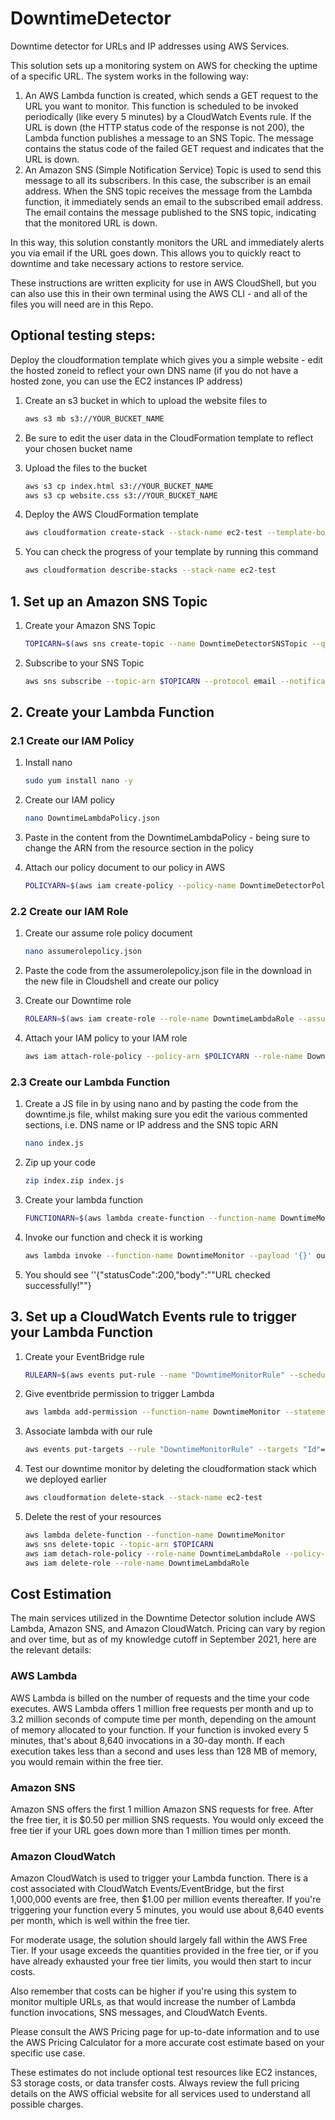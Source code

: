 # DowntimeDetector
Downtime detector for URLs and IP addresses using AWS Services. 

This solution sets up a monitoring system on AWS for checking the uptime of a specific URL. The system works in the following way: 

1. An AWS Lambda function is created, which sends a GET request to the URL you want to monitor. This function is scheduled to be invoked periodically (like every 5 minutes) by a CloudWatch Events rule. If the URL is down (the HTTP status code of the response is not 200), the Lambda function publishes a message to an SNS Topic. The message contains the status code of the failed GET request and indicates that the URL is down.
2. An Amazon SNS (Simple Notification Service) Topic is used to send this message to all its subscribers. In this case, the subscriber is an email address. When the SNS topic receives the message from the Lambda function, it immediately sends an email to the subscribed email address. The email contains the message published to the SNS topic, indicating that the monitored URL is down.

In this way, this solution constantly monitors the URL and immediately alerts you via email if the URL goes down. This allows you to quickly react to downtime and take necessary actions to restore service.

These instructions are written explicity for use in AWS CloudShell, but you can also use this in their own terminal using the AWS CLI - and all of the files you will need are in this Repo.

## Optional testing steps: 
Deploy the cloudformation template which gives you a simple website - edit the hosted zoneid to reflect your own DNS name (if you do not have a hosted zone, you can use the EC2 instances IP address)

1. Create an s3 bucket in which to upload the website files to 

    ```bash
    aws s3 mb s3://YOUR_BUCKET_NAME
    ```
   
2. Be sure to edit the user data in the CloudFormation template to reflect your chosen bucket name 
   
3. Upload the files to the bucket

    ```bash
    aws s3 cp index.html s3://YOUR_BUCKET_NAME
    aws s3 cp website.css s3://YOUR_BUCKET_NAME
    ```
   
4. Deploy the AWS CloudFormation template 

    ```bash
    aws cloudformation create-stack --stack-name ec2-test --template-body file://web-app-test.yaml --capabilities CAPABILITY_IAM
    ```
   
5. You can check the progress of your template by running this command 

    ```bash
    aws cloudformation describe-stacks --stack-name ec2-test 
    ```

## 1. Set up an Amazon SNS Topic 

1. Create your Amazon SNS Topic

    ```bash
    TOPICARN=$(aws sns create-topic --name DowntimeDetectorSNSTopic --query TopicArn --output text)
    ```
   
2. Subscribe to your SNS Topic

    ```bash
    aws sns subscribe --topic-arn $TOPICARN --protocol email --notification-endpoint your_email@gmail.com
    ```

## 2. Create your Lambda Function

### 2.1 Create our IAM Policy

1. Install nano

    ```bash
    sudo yum install nano -y
    ```
   
2. Create our IAM policy

    ```bash
    nano DowntimeLambdaPolicy.json
    ```
   
3. Paste in the content from the DowntimeLambdaPolicy - being sure to change the ARN from the resource section in the policy

4. Attach our policy document to our policy in AWS

    ```bash
    POLICYARN=$(aws iam create-policy --policy-name DowntimeDetectorPolicy --policy-document file://DowntimeLambdaPolicy.json --query Policy.Arn --output text)
    ```

### 2.2 Create our IAM Role

1. Create our assume role policy document

    ```bash
    nano assumerolepolicy.json
    ```
   
2. Paste the code from the assumerolepolicy.json file in the download in the new file in Cloudshell and create our policy

3. Create our Downtime role

    ```bash
    ROLEARN=$(aws iam create-role --role-name DowntimeLambdaRole --assume-role-policy-document file://assumerolepolicy.json --query Role.Arn --output text)
    ```
   
4. Attach your IAM policy to your IAM role

    ```bash
    aws iam attach-role-policy --policy-arn $POLICYARN --role-name DowntimeLambdaRole
    ```

### 2.3 Create our Lambda Function 

1. Create a JS file in by using nano and by pasting the code from the downtime.js file, whilst making sure you edit the various commented sections, i.e. DNS name or IP address and the SNS topic ARN

    ```bash
    nano index.js
    ```
   
2. Zip up your code

    ```bash
    zip index.zip index.js
    ```
   
3. Create your lambda function

    ```bash
    FUNCTIONARN=$(aws lambda create-function --function-name DowntimeMonitor --zip-file fileb://index.zip --handler index.handler --runtime nodejs14.x --role $ROLEARN --environment Variables={AWS_NODEJS_CONNECTION_REUSE_ENABLED=1} --output text --query 'FunctionArn')
    ```
   
4. Invoke our function and check it is working

    ```bash
    aws lambda invoke --function-name DowntimeMonitor --payload '{}' outputfile.txt && cat outputfile.txt
    ```
   
5. You should see ''{"statusCode":200,"body":"\"URL checked successfully!\""}

## 3. Set up a CloudWatch Events rule to trigger your Lambda Function

1. Create your EventBridge rule

    ```bash
    RULEARN=$(aws events put-rule --name "DowntimeMonitorRule" --schedule-expression "rate(1 minute)" --output text --query RuleArn)
    ```
   
2. Give eventbride permission to trigger Lambda 

    ```bash
    aws lambda add-permission --function-name DowntimeMonitor --statement-id "DowntimeMonitorRule" --action 'lambda:InvokeFunction' --principal events.amazonaws.com --source-arn $RULEARN
    ```
   
3. Associate lambda with our rule

    ```bash
    aws events put-targets --rule "DowntimeMonitorRule" --targets "Id"="1","Arn"="$FUNCTIONARN"
    ```
   
4. Test our downtime monitor by deleting the cloudformation stack which we deployed earlier

    ```bash
    aws cloudformation delete-stack --stack-name ec2-test
    ```
   
5. Delete the rest of your resources

    ```bash
    aws lambda delete-function --function-name DowntimeMonitor
    aws sns delete-topic --topic-arn $TOPICARN
    aws iam detach-role-policy --role-name DowntimeLambdaRole --policy-arn $POLICYARN
    aws iam delete-role --role-name DowntimeLambdaRole
    ```


## Cost Estimation

The main services utilized in the Downtime Detector solution include AWS Lambda, Amazon SNS, and Amazon CloudWatch. Pricing can vary by region and over time, but as of my knowledge cutoff in September 2021, here are the relevant details:

### AWS Lambda 

AWS Lambda is billed on the number of requests and the time your code executes. AWS Lambda offers 1 million free requests per month and up to 3.2 million seconds of compute time per month, depending on the amount of memory allocated to your function. If your function is invoked every 5 minutes, that's about 8,640 invocations in a 30-day month. If each execution takes less than a second and uses less than 128 MB of memory, you would remain within the free tier.

### Amazon SNS 

Amazon SNS offers the first 1 million Amazon SNS requests for free. After the free tier, it is $0.50 per million SNS requests. You would only exceed the free tier if your URL goes down more than 1 million times per month.

### Amazon CloudWatch 

Amazon CloudWatch is used to trigger your Lambda function. There is a cost associated with CloudWatch Events/EventBridge, but the first 1,000,000 events are free, then $1.00 per million events thereafter. If you're triggering your function every 5 minutes, you would use about 8,640 events per month, which is well within the free tier.

For moderate usage, the solution should largely fall within the AWS Free Tier. If your usage exceeds the quantities provided in the free tier, or if you have already exhausted your free tier limits, you would then start to incur costs.

Also remember that costs can be higher if you're using this system to monitor multiple URLs, as that would increase the number of Lambda function invocations, SNS messages, and CloudWatch Events.

Please consult the AWS Pricing page for up-to-date information and to use the AWS Pricing Calculator for a more accurate cost estimate based on your specific use case.

These estimates do not include optional test resources like EC2 instances, S3 storage costs, or data transfer costs. Always review the full pricing details on the AWS official website for all services used to understand all possible charges.

